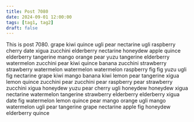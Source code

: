 ```yaml
---
title: Post 7080
date: 2024-09-01 12:00:00
tags: [tag1, tag2]
draft: false
---
```

This is post 7080.
grape
kiwi
quince
ugli
pear
nectarine
ugli
raspberry
cherry
date
xigua
zucchini
elderberry
nectarine
honeydew
apple
quince
elderberry
tangerine
mango
orange
pear
yuzu
tangerine
elderberry
watermelon
zucchini
pear
kiwi
quince
banana
zucchini
strawberry
strawberry
watermelon
watermelon
watermelon
raspberry
fig
fig
yuzu
ugli
fig
nectarine
grape
kiwi
mango
banana
kiwi
lemon
pear
tangerine
xigua
lemon
quince
zucchini
pear
zucchini
pear
raspberry
pear
strawberry
zucchini
xigua
honeydew
yuzu
pear
cherry
ugli
honeydew
honeydew
xigua
nectarine
watermelon
tangerine
strawberry
elderberry
elderberry
xigua
date
fig
watermelon
lemon
quince
pear
mango
orange
ugli
mango
watermelon
ugli
pear
tangerine
grape
nectarine
apple
fig
honeydew
elderberry
quince
